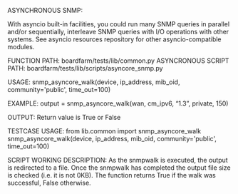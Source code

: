 ASYNCHRONOUS SNMP:

With asyncio built-in facilities, you could run many SNMP queries in parallel and/or sequentially, interleave SNMP queries with I/O operations with other systems. See asyncio resources repository for other asyncio-compatible modules.

FUNCTION PATH: boardfarm/tests/lib/common.py
ASYNCRONOUS SCRIPT PATH: boardfarm/tests/lib/scripts/asyncore_snmp.py

USAGE:
snmp_asyncore_walk(device, ip_address, mib_oid, community='public', time_out=100)

EXAMPLE:
output = snmp_asyncore_walk(wan, cm_ipv6, “1.3”, private, 150)

OUTPUT:
Return value is True or False

TESTCASE USAGE:
from lib.common import snmp_asyncore_walk
snmp_asyncore_walk(device, ip_address, mib_oid, community='public', time_out=100)

SCRIPT WORKING DESCRIPTION:
As the snmpwalk is executed, the output is redirected to a file. Once the snmpwalk has completed the output file size is checked (i.e. it is not 0KB).
The function returns True if the walk was successful, False otherwise.
